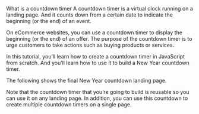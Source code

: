 What is a countdown timer
A countdown timer is a virtual clock running on a landing page. And it counts down from a certain date to indicate the beginning (or the end) of an event.

On eCommerce websites, you can use a countdown timer to display the beginning (or the end) of an offer. The purpose of the countdown timer is to urge customers to take actions such as buying products or services.

In this tutorial, you’ll learn how to create a countdown timer in JavaScript from scratch. And you’ll learn how to use it to build a New Year countdown timer.

The following shows the final New Year countdown landing page.

Note that the countdown timer that you’re going to build is reusable so you can use it on any landing page. In addition, you can use this countdown to create multiple countdown timers on a single page.